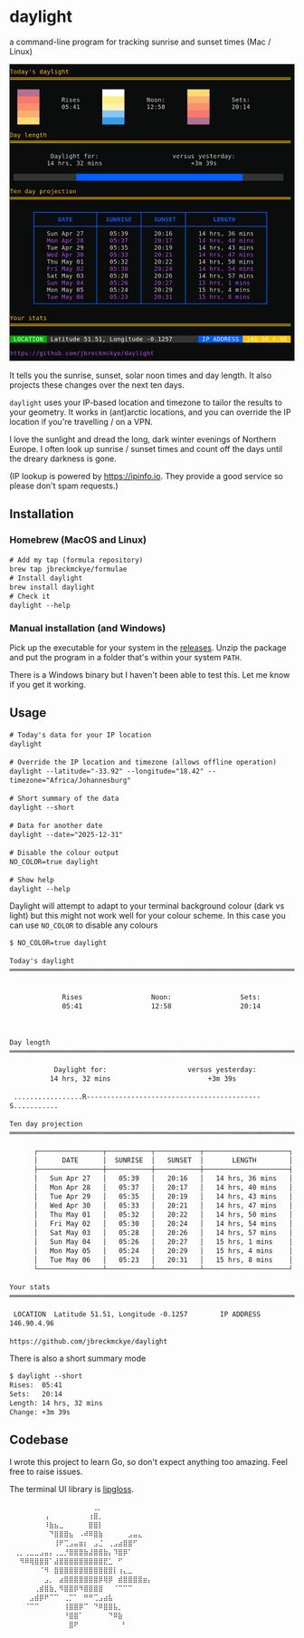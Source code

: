# daylight

a command-line program for tracking sunrise and sunset times (Mac / Linux)

![img.png](img.png)

It tells you the sunrise, sunset, solar noon times and day length. It also projects these changes over the
next ten days.

`daylight` uses your IP-based location and timezone to tailor the results to your geometry. It works in (ant)arctic
locations, and you can override the IP location if you're travelling / on a VPN.

I love the sunlight and dread the long, dark winter evenings of Northern Europe. I often look up sunrise / sunset times
and count off the days until the dreary darkness is gone.

(IP lookup is powered by https://ipinfo.io. They provide a good service so please don't spam requests.)

## Installation

### Homebrew (MacOS and Linux)

```shell
# Add my tap (formula repository)
brew tap jbreckmckye/formulae
# Install daylight
brew install daylight
# Check it
daylight --help
```

### Manual installation (and Windows)

Pick up the executable for your system in the [releases](https://github.com/jbreckmckye/daylight/releases).
Unzip the package and put the program in a folder that's within your system `PATH`.

There is a Windows binary but I haven't been able to test this. Let me know if you get it working.

## Usage

```shell
# Today's data for your IP location
daylight

# Override the IP location and timezone (allows offline operation)
daylight --latitude="-33.92" --longitude="18.42" --timezone="Africa/Johannesburg"

# Short summary of the data
daylight --short

# Data for another date
daylight --date="2025-12-31"

# Disable the colour output
NO_COLOR=true daylight

# Show help
daylight --help
```

Daylight will attempt to adapt to your terminal background colour (dark vs light) but this might not work well for your
colour scheme. In this case you can use `NO_COLOR` to disable any colours

```
$ NO_COLOR=true daylight

Today's daylight                                                            
════════════════════════════════════════════════════════════════════════════
                                                                            
                                                                      
             Rises                 Noon:                 Sets:        
             05:41                 12:58                 20:14        
                                                                      
                                                                      
                                                                      
Day length                                                                  
════════════════════════════════════════════════════════════════════════════
                                                                            
           Daylight for:                    versus yesterday:         
          14 hrs, 32 mins                        +3m 39s              
                                                                           
 .................R-------------------------------------------S........... 
                                                                           
Ten day projection                                                          
════════════════════════════════════════════════════════════════════════════
                                                                            
      ┌────────────────┬───────────┬───────────┬─────────────────────┐      
      │      DATE      │  SUNRISE  │   SUNSET  │       LENGTH        │      
      ├────────────────┼───────────┼───────────┼─────────────────────┤      
      │   Sun Apr 27   │   05:39   │   20:16   │   14 hrs, 36 mins   │      
      │   Mon Apr 28   │   05:37   │   20:17   │   14 hrs, 40 mins   │      
      │   Tue Apr 29   │   05:35   │   20:19   │   14 hrs, 43 mins   │      
      │   Wed Apr 30   │   05:33   │   20:21   │   14 hrs, 47 mins   │      
      │   Thu May 01   │   05:32   │   20:22   │   14 hrs, 50 mins   │      
      │   Fri May 02   │   05:30   │   20:24   │   14 hrs, 54 mins   │      
      │   Sat May 03   │   05:28   │   20:26   │   14 hrs, 57 mins   │      
      │   Sun May 04   │   05:26   │   20:27   │   15 hrs, 1 mins    │      
      │   Mon May 05   │   05:24   │   20:29   │   15 hrs, 4 mins    │      
      │   Tue May 06   │   05:23   │   20:31   │   15 hrs, 8 mins    │      
      └────────────────┴───────────┴───────────┴─────────────────────┘      
                                                                            
Your stats                                                                  
════════════════════════════════════════════════════════════════════════════
                                                                            
 LOCATION  Latitude 51.51, Longitude -0.1257        IP ADDRESS  146.90.4.96 
                                                                            
https://github.com/jbreckmckye/daylight                                     

```

There is also a short summary mode

```
$ daylight --short
Rises:  05:41
Sets:   20:14
Length: 14 hrs, 32 mins
Change: +3m 39s
```

## Codebase

I wrote this project to learn Go, so don't expect anything too amazing. Feel free to raise issues.

The terminal UI library is [lipgloss](https://github.com/charmbracelet/lipgloss).

```
⠀⠀⠀⠀⠀⠀⠀⠀⠀⠀⠀⠀ ⠀⠀⠀⠀⢀⡀⠀⠀⠀⠀⠀⠀⠀⠀⠀⠀⠀
⠀⠀⠀⠀⠀⠀⠀⢠⠀⠀⠀⠀⠀⠀⠀⠀⢰⣿⡀⠀⠀⠀⠀⠀⠀⠀⠀⠀⠀⠀
⠀⠀⠀⠀⠀⠀⠀⠸⣷⣦⣀⠀⠀⠀⠀⠀⣿⣿⡇⠀⠀⠀⠀⠀⠀⠀⠀⠀⠀⠀
⠀⠀⠀⠀⠀⠀⠀⠀⠙⣿⣿⣿⣦⠀⠠⠾⠿⣿⣷⠀⠀⠀⠀⠀⣠⣤⣄⠀⠀⠀
⠀⠀⠀⠀⠀⠀⠀⠀⠀⢸⠟⢉⣠⣤⣶⡆⠀⣠⣈⠀⢀⣠⣴⣿⣿⠋⠀⠀⠀⠀
⠀⢀⡀⢀⣀⣀⣠⣤⡄⢀⣀⡘⣿⣿⣿⣷⣼⣿⣿⣷⡄⠹⣿⡿⠁⠀⠀⠀⠀⠀
⠀⠀⠻⠿⢿⣿⣿⣿⠁⣼⣿⣿⣿⣿⣿⣿⣿⣿⣿⣟⣁⠀⠋⠀⠀⠀⠀⠀⠀⠀
⠀⠀⠀⠀⠀⠀⠈⠻⠀⣿⣿⣿⣿⣿⣿⣿⣿⣿⣿⣿⣿⡇⢰⣄⣀⠀⠀⠀⠀⠀
⠀⠀⠀⠀⠀⠀⠀⣠⡀⠀⣴⣿⣿⣿⣿⣿⣿⣿⡿⢿⡿⠀⣾⣿⣿⣿⣿⣶⡄⠀
⠀⠀⠀⠀⠀⢀⣾⣿⣷⡀⠻⣿⣿⡿⠻⣿⣿⣿⣿⠀⠀⠈⠉⠉⠉⠀⠀⠀⠀⠀
⠀⠀⠀⠀⣠⣾⡿⠟⠉⠉⠀⢀⡉⠁⠀⠛⠛⢉⣠⣴⣧⠀⠀⠀⠀⠀⠀⠀⠀⠀
⠀⠀⠀⠈⠉⠉⠀⠀⠀⠀⠀⢸⣿⣿⡿⠉⠀⠙⠿⣿⣿⣧⡀⠀⠀⠀⠀⠀⠀⠀
⠀⠀⠀⠀⠀⠀⠀⠀⠀⠀⠀⠘⣿⣿⠁⠀⠀⠀⠀⠀⠙⠿⣷⠀⠀⠀⠀⠀⠀⠀
⠀⠀⠀⠀⠀⠀⠀⠀⠀⠀⠀⠀⣿⠟⠀⠀⠀⠀⠀⠀⠀⠀ ⠃⠀⠀⠀⠀⠀⠀⠀
⠀⠀⠀⠀⠀⠀⠀⠀⠀⠀⠀⠀⠀⠀⠀⠀⠀⠀⠀⠀⠀⠀⠀⠀⠀⠀⠀⠀⠀⠀
```

